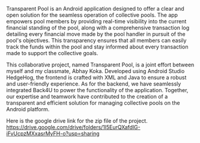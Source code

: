 Transparent Pool is an Android application designed to offer a clear and open solution for the seamless operation of collective pools. The app empowers pool members by providing real-time visibility into the current financial standing of the pool, along with a comprehensive transaction log detailing every financial move made by the pool handler in pursuit of the pool's objectives. This transparency ensures that all members can easily track the funds within the pool and stay informed about every transaction made to support the collective goals.

This collaborative project, named Transparent Pool, is a joint effort between myself and my classmate, Abhay Koka. Developed using Android Studio HedgeHog, the frontend is crafted with XML and Java to ensure a robust and user-friendly experience. As for the backend, we have seamlessly integrated Back4U to power the functionality of the application. Together, our expertise and teamwork have contributed to the creation of a transparent and efficient solution for managing collective pools on the Android platform.

Here is the google drive link for the zip file of the project.
https://drive.google.com/drive/folders/1l5EurQXafdlG-iFvUcpzMXxasrMyFH-o?usp=sharing
